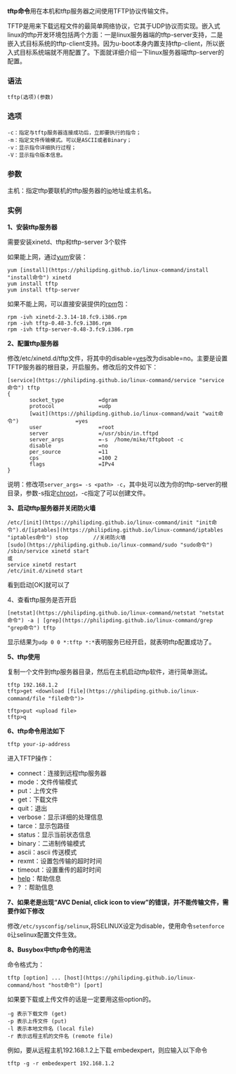 **tftp命令**用在本机和tftp服务器之间使用TFTP协议传输文件。

TFTP是用来下载远程文件的最简单网络协议，它其于UDP协议而实现。嵌入式linux的tftp开发环境包括两个方面：一是linux服务器端的tftp-server支持，二是嵌入式目标系统的tftp-client支持。因为u-boot本身内置支持tftp-client，所以嵌入式目标系统端就不用配置了。下面就详细介绍一下linux服务器端tftp-server的配置。

### 语法  

```
tftp(选项)(参数)
```

### 选项  

```
-c：指定与tftp服务器连接成功后，立即要执行的指令；
-m：指定文件传输模式。可以是ASCII或者Binary；
-v：显示指令详细执行过程；
-V：显示指令版本信息。
```

### 参数  

主机：指定tftp要联机的tftp服务器的[ip](https://philipding.github.io/linux-command/ip "ip命令")地址或主机名。

### 实例  

**1、安装tftp服务器**

需要安装xinetd、tftp和tftp-server 3个软件

如果能上网，通过[yum](https://philipding.github.io/linux-command/yum "yum命令")安装：

```
yum [install](https://philipding.github.io/linux-command/install "install命令") xinetd
yum install tftp
yum install tftp-server
```

如果不能上网，可以直接安装提供的[rpm](https://philipding.github.io/linux-command/rpm "rpm命令")包：

```
rpm -ivh xinetd-2.3.14-18.fc9.i386.rpm
rpm -ivh tftp-0.48-3.fc9.i386.rpm
rpm -ivh tftp-server-0.48-3.fc9.i386.rpm
```

**2、配置tftp服务器**

修改/etc/xinetd.d/tftp文件，将其中的disable=[yes](https://philipding.github.io/linux-command/yes "yes命令")改为disable=no。主要是设置TFTP服务器的根目录，开启服务。修改后的文件如下：

```
[service](https://philipding.github.io/linux-command/service "service命令") tftp
{
       socket_type           =dgram
       protocol              =udp
       [wait](https://philipding.github.io/linux-command/wait "wait命令")                  =yes
       user                  =root
       server                =/usr/sbin/in.tftpd
       server_args           =-s  /home/mike/tftpboot -c
       disable               =no
       per_source            =11
       cps                   =100 2
       flags                 =IPv4
}
```

说明：修改项`server_args= -s <path> -c`，其中<path>处可以改为你的tftp-server的根目录，参数-s指定[chroot](https://philipding.github.io/linux-command/chroot "chroot命令")，-c指定了可以创建文件。

**3、启动tftp服务器并关闭防火墙**

```
/etc/[init](https://philipding.github.io/linux-command/init "init命令").d/[iptables](https://philipding.github.io/linux-command/iptables "iptables命令") stop        //关闭防火墙
[sudo](https://philipding.github.io/linux-command/sudo "sudo命令") /sbin/service xinetd start
或
service xinetd restart
/etc/init.d/xinetd start
```

看到启动[OK]就可以了

4、查看tftp服务是否开启

```
[netstat](https://philipding.github.io/linux-command/netstat "netstat命令") -a | [grep](https://philipding.github.io/linux-command/grep "grep命令") tftp
```

显示结果为`udp 0 0 *:tftp *:*`表明服务已经开启，就表明tftp配置成功了。

**5、tftp使用**

复制一个文件到tftp服务器目录，然后在主机启动tftp软件，进行简单测试。

```
tftp 192.168.1.2
tftp>get <download [file](https://philipding.github.io/linux-command/file "file命令")> 

tftp>put <upload file>
tftp>q
```

**6、tftp命令用法如下**

```
tftp your-ip-address
```

进入TFTP操作：

*   connect：连接到远程tftp服务器
*   mode：文件传输模式
*   put：上传文件
*   get：下载文件
*   quit：退出
*   verbose：显示详细的处理信息
*   tarce：显示包路径
*   status：显示当前状态信息
*   binary：二进制传输模式
*   ascii：ascii 传送模式
*   rexmt：设置包传输的超时时间
*   timeout：设置重传的超时时间
*   [help](https://philipding.github.io/linux-command/help "help命令")：帮助信息
*   ? ：帮助信息

**7、如果老是出现“AVC Denial, click icon to view”的错误，并不能传输文件，需要作如下修改**

修改`/etc/sysconfig/selinux`,将SELINUX设定为disable，使用命令`setenforce 0`让selinux配置文件生效。

**8、Busybox中tftp命令的用法**

命令格式为：

```
tftp [option] ... [host](https://philipding.github.io/linux-command/host "host命令") [port]
```

如果要下载或上传文件的话是一定要用这些option的。

```
-g 表示下载文件 (get)
-p 表示上传文件 (put)
-l 表示本地文件名 (local file)
-r 表示远程主机的文件名 (remote file)
```

例如，要从远程主机192.168.1.2上下载 embedexpert，则应输入以下命令

```
tftp -g -r embedexpert 192.168.1.2
```